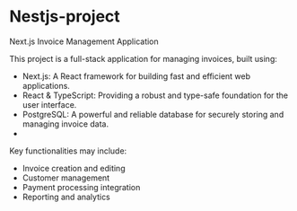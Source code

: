 
# Nestjs-project

Next.js Invoice Management Application

This project is a full-stack application for managing invoices, built using:

- Next.js: A React framework for building fast and efficient web applications.
- React & TypeScript: Providing a robust and type-safe foundation for the user interface.
- PostgreSQL: A powerful and reliable database for securely storing and managing invoice data.
- 
Key functionalities may include:

- Invoice creation and editing
- Customer management
- Payment processing integration
- Reporting and analytics
